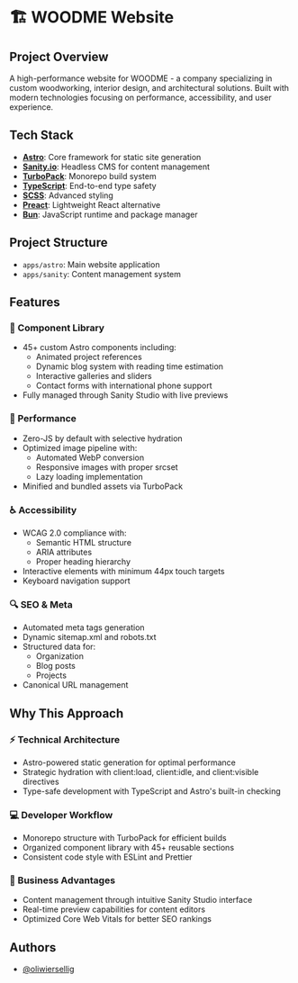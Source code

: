 # 🏗️ WOODME Website

## Project Overview

A high-performance website for WOODME - a company specializing in custom woodworking, interior design, and architectural solutions. Built with modern technologies focusing on performance, accessibility, and user experience.

## Tech Stack

- **[Astro](https://astro.build)**: Core framework for static site generation
- **[Sanity.io](https://sanity.io)**: Headless CMS for content management
- **[TurboPack](https://turbo.build)**: Monorepo build system
- **[TypeScript](https://www.typescriptlang.org)**: End-to-end type safety
- **[SCSS](https://sass-lang.com)**: Advanced styling
- **[Preact](https://preactjs.com)**: Lightweight React alternative
- **[Bun](https://bun.sh)**: JavaScript runtime and package manager

## Project Structure

- `apps/astro`: Main website application
- `apps/sanity`: Content management system

## Features

### 🎨 Component Library

- 45+ custom Astro components including:
  - Animated project references
  - Dynamic blog system with reading time estimation
  - Interactive galleries and sliders
  - Contact forms with international phone support
- Fully managed through Sanity Studio with live previews

### 🎯 Performance

- Zero-JS by default with selective hydration
- Optimized image pipeline with:
  - Automated WebP conversion
  - Responsive images with proper srcset
  - Lazy loading implementation
- Minified and bundled assets via TurboPack

### ♿ Accessibility

- WCAG 2.0 compliance with:
  - Semantic HTML structure
  - ARIA attributes
  - Proper heading hierarchy
- Interactive elements with minimum 44px touch targets
- Keyboard navigation support

### 🔍 SEO & Meta

- Automated meta tags generation
- Dynamic sitemap.xml and robots.txt
- Structured data for:
  - Organization
  - Blog posts
  - Projects
- Canonical URL management

## Why This Approach

### ⚡ Technical Architecture

- Astro-powered static generation for optimal performance
- Strategic hydration with client:load, client:idle, and client:visible directives
- Type-safe development with TypeScript and Astro's built-in checking

### 💻 Developer Workflow

- Monorepo structure with TurboPack for efficient builds
- Organized component library with 45+ reusable sections
- Consistent code style with ESLint and Prettier

### 🎯 Business Advantages

- Content management through intuitive Sanity Studio interface
- Real-time preview capabilities for content editors
- Optimized Core Web Vitals for better SEO rankings

## Authors

- [@oliwiersellig](https://github.com/OliwierSellig)
